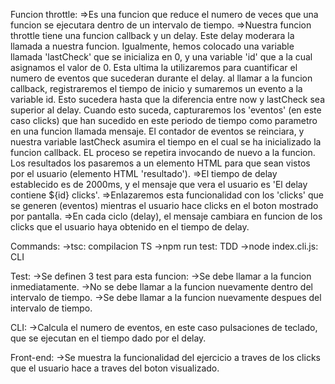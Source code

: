 Funcion throttle:
=>Es una funcion que reduce el numero de veces que una funcion 
se ejecutara dentro de un intervalo de tiempo.
=>Nuestra funcion throttle tiene una funcion callback y un delay.
Este delay moderara la llamada a nuestra funcion. Igualmente, hemos
colocado una variable llamada 'lastCheck' que se inicializa en 0, y una 
variable 'id' que a la cual asignamos el valor de 0. Esta ultima 
la utilizaremos para cuantificar el numero de eventos que sucederan durante el delay.
al llamar a la funcion callback, registraremos el tiempo de inicio y sumaremos un evento
a la variable id. Esto sucedera hasta que la diferencia entre now y lastCheck
sea superior al delay. Cuando esto suceda, capturaremos los 'eventos' (en
este caso clicks) que han sucedido en este periodo de tiempo como parametro en una
funcion llamada mensaje. El contador de eventos se reinciara, y nuestra
variable lastCheck asumira el tiempo en el cual se ha inicializado la funcion
callback. EL proceso se repetira invocando de nuevo a la funcion.
Los resultados los pasaremos a un elemento HTML para que sean vistos por el usuario
(elemento HTML 'resultado').
=>El tiempo de delay establecido es de 2000ms, y el mensaje que 
vera el usuario es 'El delay contiene ${id} clicks'.
=>Enlazaremos esta funcionalidad con los 'clicks' que se generen (eventos)
mientras el usuario hace clicks en el boton mostrado por pantalla.
=>En cada ciclo (delay), el mensaje cambiara en funcion de los clicks
que el usuario haya obtenido en el tiempo de delay.


Commands:
    ->tsc: compilacion TS 
    ->npm run test: TDD
    ->node index.cli.js: CLI 

Test:
->Se definen 3 test para esta funcion:
    ->Se debe llamar a la funcion inmediatamente.
    ->No se debe llamar a la funcion nuevamente dentro
    del intervalo de tiempo.
    ->Se debe llamar a la funcion nuevamente despues del
    intervalo de tiempo.

CLI:
->Calcula el numero de eventos, en este caso pulsaciones de teclado,
que se ejecutan en el tiempo dado por el delay.

Front-end:
->Se muestra la funcionalidad del ejercicio a traves de los
clicks que el usuario hace a traves del boton visualizado.

